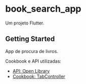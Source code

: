 # book_search_app

Um projeto Flutter.

## Getting Started

App de procura de livros.

Cookbook e API utilizadas:

- [API: Open Library](https://openlibrary.org/dev/docs/api/search)
- [Cookbook: TabController](https://docs.flutter.dev/cookbook/design/tabs)

